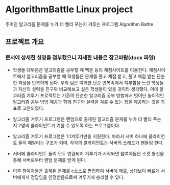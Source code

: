 # AlgorithmBattle Linux project
주어진 알고리즘 문제를 누가 더 빨리 푸는지 겨루는 프로그램 Algorithm Battle
## 프로젝트 개요
###  문서에 상세한 설명을 첨부했으니 자세한 내용은 참고바람(docx 파일)
- 학생들 대부분은 알고리즘을 공부할 때 백준 등의 채점사이트를 이용한다. 채점사이트에서 알고리즘을 공부할 때 학생들은 문제를 풀고 채점 받고, 풀고 채점 받는 단순한 과정을 반복하게 된다. 우리 팀은 이러한 단순 반복속에서 지루함을 느낀 학생들과 자신의 실력을 친구와 비교해보고 싶은 학생들이 있을 것이라 생각했다.
이에 알고리즘 겨루기 프로젝트는 기존의 단순한 알고리즘 공부 방법에서 벗어난 놀이적인 알고리즘 공부 방법 제공과 함께 친구와 실력을 겨룰 수 있는 장을 제공하는 것을 목표로 고안되었다. 

- 알고리즘 겨루기 프로그램은 랜덤으로 출제된 알고리즘 문제를 누가 더 빨리 푸는 지 2명의 클라이언트가 겨룰 수 있도록 하는 프로그램이다.

- 알고리즘 겨루기 프로그램은 1:1겨루기만을 지원한다. 따라서 서버 하나에 클라이언트 둘이 매달리는 구조가 되며. 각각의 클라이언트는 서버의 쓰레드가 핸들링 한다.

- 서버에 클라이언트 둘이 모두 연결되어 겨루기가 시작되면 참여자들은 소켓 통신을 통해 서버로부터 랜덤 문제를 받게 된다.

- 이후 참여자들은 출제된 문제를 c소스로 편집하여 서버에 제출, 상대보다 빠르게 서버에게서 정답임을 인정받음으로써 겨루기에 승리할 수 있다. 


  





